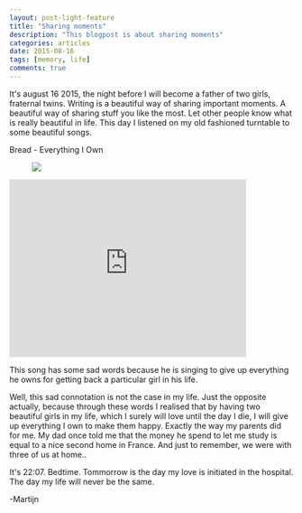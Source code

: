 ```yaml
---
layout: post-light-feature
title: "Sharing moments"
description: "This blogpost is about sharing moments"
categories: articles
date: 2015-08-16
tags: [memory, life]
comments: true
---
```


It's august 16 2015,
the night before I will become a father of two girls, fraternal twins.
Writing is a beautiful way of sharing important moments.
A beautiful way of sharing stuff you like the most. 
Let other people know what is really beautiful in life.
This day I listened on my old fashioned turntable to some beautiful songs.

Bread - Everything I Own
<figure>
	<img src="http://www.fredsullivan.com/wp-content/uploads/2014/08/Bread.jpg">
</figure>

<iframe width="420" height="315" src="https://www.youtube.com/embed/a4dXrV4FtjE" frameborder="0" allowfullscreen></iframe>

This song has some sad words because he is singing to give up everything he owns
for getting back a particular girl in his life.

Well, this sad connotation is not the case in my life.
Just the opposite actually, because through these words I realised that 
by having two beautiful girls in my life, 
which I surely will love until the day I die, 
I will give up everything I own to make them happy. 
Exactly the way my parents did for me.
My dad once told me that the money he spend to let me study is equal to a nice 
second home in France. And just to remember, we were with three of us at home..

It's 22:07. Bedtime.
Tommorrow is the day my love is initiated in the hospital.
The day my life will never be the same.

-Martijn


